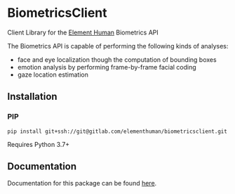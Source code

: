 # BiometricsClient

Client Library for the [Element Human](https://www.elementhuman.com) Biometrics API

The Biometrics API is capable of performing the following kinds of analyses:

   * face and eye localization though the computation of bounding boxes
   * emotion analysis by performing frame-by-frame facial coding
   * gaze location estimation

## Installation

### PIP

```shell script
pip install git+ssh://git@gitlab.com/elementhuman/biometricsclient.git
```

Requires Python 3.7+

## Documentation

Documentation for this package can be found [here]().
